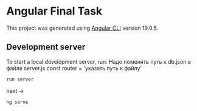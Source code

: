 # Angular Final Task

This project was generated using [Angular CLI](https://github.com/angular/angular-cli) version 19.0.5.

## Development server

To start a local development server, run:
Надо поменять путь к db.json в файле server.js
const router = 'указать путь к файлу'
```bash
run server
```
next ->
```bash
ng serve
```

